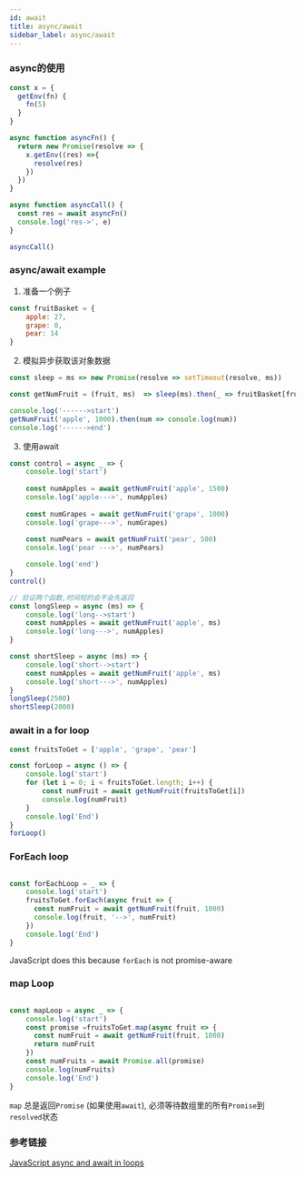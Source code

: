 ```yaml
---
id: await
title: async/await
sidebar_label: async/await
---
```

### async的使用
```javascript
const x = {
  getEnv(fn) {
    fn(5)
  }
}

async function asyncFn() {
  return new Promise(resolve => {
    x.getEnv((res) =>{
      resolve(res)
    })
  })
}

async function asyncCall() {
  const res = await asyncFn()
  console.log('res->', e)
}

asyncCall()
```


### async/await example
1. 准备一个例子
```javascript
const fruitBasket = {
    apple: 27,
    grape: 0,
    pear: 14
}
```
2. 模拟异步获取该对象数据
```javascript
const sleep = ms => new Promise(resolve => setTimeout(resolve, ms))

const getNumFruit = (fruit, ms)  => sleep(ms).then(_ => fruitBasket[fruit])

console.log('------>start')
getNumFruit('apple', 1000).then(num => console.log(num))
console.log('------>end')

```

3. 使用await
```javascript
const control = async _ => {
    console.log('start')
    
    const numApples = await getNumFruit('apple', 1500)
    console.log('apple--->', numApples)
    
    const numGrapes = await getNumFruit('grape', 1000)
    console.log('grape--->', numGrapes)
    
    const numPears = await getNumFruit('pear', 500)
    console.log('pear --->', numPears)

    console.log('end')
}
control()

// 验证两个函数,时间短的会不会先返回
const longSleep = async (ms) => {
    console.log('long-->start')
    const numApples = await getNumFruit('apple', ms)
    console.log('long--->', numApples)
}

const shortSleep = async (ms) => {
    console.log('short-->start')
    const numApples = await getNumFruit('apple', ms)
    console.log('short--->', numApples)
}
longSleep(2500)
shortSleep(2000)

```

### await in a for loop
```javascript
const fruitsToGet = ['apple', 'grape', 'pear']

const forLoop = async () => {
    console.log('start')
    for (let i = 0; i < fruitsToGet.length; i++) {
        const numFruit = await getNumFruit(fruitsToGet[i])
        console.log(numFruit)
    }
    console.log('End')   
}
forLoop()
```

### ForEach loop
```javascript

const forEachLoop = _ => {
    console.log('start')
    fruitsToGet.forEach(async fruit => {
      const numFruit = await getNumFruit(fruit, 1000)
      console.log(fruit, '-->', numFruit)
    })
    console.log('End')
}
```
JavaScript does this because `forEach` is not promise-aware

### map Loop
```javascript

const mapLoop = async _ => {
    console.log('start')
    const promise =fruitsToGet.map(async fruit => {
      const numFruit = await getNumFruit(fruit, 1000)
      return numFruit  
    })
    const numFruits = await Promise.all(promise)
    console.log(numFruits)
    console.log('End')
}
```
`map` 总是返回`Promise` (如果使用`await`), 必须等待数组里的所有`Promise`到`resolved`状态


### 参考链接
[JavaScript async and await in loops](https://zellwk.com/blog/async-await-in-loops/)
